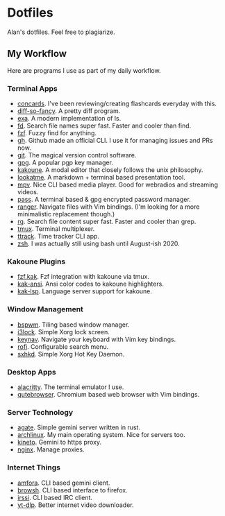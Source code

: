 # Dotfiles
Alan's dotfiles. Feel free to plagiarize.

## My Workflow
Here are programs I use as part of my daily workflow.

### Terminal Apps
- [concards](https://github.com/alanxoc3/concards). I've been reviewing/creating flashcards everyday with this.
- [diff-so-fancy](https://github.com/so-fancy/diff-so-fancy). A pretty diff program.
- [exa](https://github.com/ogham/exa). A modern implementation of ls.
- [fd](https://github.com/sharkdp/fd). Search file names super fast. Faster and cooler than find.
- [fzf](https://github.com/junegunn/fzf). Fuzzy find for anything.
- [gh](https://cli.github.com/). Github made an official CLI. I use it for managing issues and PRs now.
- [git](https://git-scm.com/). The magical version control software.
- [gpg](https://gnupg.org/). A popular pgp key manager.
- [kakoune](http://kakoune.org/). A modal editor that closely follows the unix philosophy.
- [lookatme](https://github.com/d0c-s4vage/lookatme). A markdown + terminal based presentation tool.
- [mpv](https://mpv.io/). Nice CLI based media player. Good for webradios and streaming videos.
- [pass](https://www.passwordstore.org/). A terminal based & gpg encrypted password manager.
- [ranger](https://github.com/ranger/ranger). Navigate files with Vim bindings. (I'm looking for a more minimalistic replacement though.)
- [rg](https://github.com/BurntSushi/ripgrep). Search file content super fast. Faster and cooler than grep.
- [tmux](https://github.com/tmux/tmux). Terminal multiplexer.
- [ttrack](https://github.com/alanxoc3/ttrack). Time tracker CLI app.
- [zsh](https://www.zsh.org/). I was actually still using bash until August-ish 2020.

### Kakoune Plugins
- [fzf.kak](https://github.com/andreyorst/fzf.kak). Fzf integration with kakoune via tmux.
- [kak-ansi](https://github.com/eraserhd/kak-ansi). Ansi color codes to kakoune highlighters.
- [kak-lsp](https://github.com/kak-lsp/kak-lsp). Language server support for kakoune.

### Window Management
- [bspwm](https://github.com/baskerville/bspwm). Tiling based window manager.
- [i3lock](https://github.com/i3/i3lock). Simple Xorg lock screen.
- [keynav](https://github.com/jordansissel/keynav). Navigate your keyboard with Vim key bindings.
- [rofi](https://github.com/davatorium/rofi). Configurable search menu.
- [sxhkd](https://github.com/baskerville/sxhkd). Simple Xorg Hot Key Daemon.

### Desktop Apps
- [alacritty](https://github.com/alacritty/alacritty). The terminal emulator I use.
- [qutebrowser](https://qutebrowser.org/). Chromium based web browser with Vim bindings.

### Server Technology
- [agate](https://github.com/mbrubeck/agate). Simple gemini server written in rust.
- [archlinux](https://www.archlinux.org/). My main operating system. Nice for servers too.
- [kineto](https://github.com/alanxoc3/kineto). Gemini to https proxy.
- [nginx](https://nginx.org/). Manage proxies.

### Internet Things
- [amfora](https://github.com/makeworld-the-better-one/amfora). CLI based gemini client.
- [browsh](https://github.com/browsh-org/browsh). CLI based interface to firefox.
- [irssi](https://irssi.org/). CLI based IRC client.
- [yt-dlp](https://github.com/yt-dlp/yt-dlp). Better internet video downloader.
